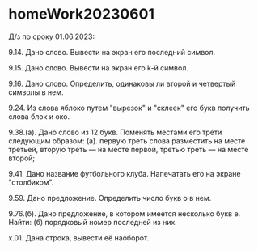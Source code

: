 # homeWork20230601
Д/з по сроку 01.06.2023:

9.14. Дано слово. Вывести на экран его последний символ.

9.15. Дано слово. Вывести на экран его k-й символ.

9.16. Дано слово. Определить, одинаковы ли второй и четвертый символы в нем.

9.24. Из слова яблоко путем "вырезок" и "склеек" его букв получить слова блок и око.

9.38.(а). Дано слово из 12 букв. Поменять местами его трети следующим образом:
    (а). первую треть слова разместить на месте третьей, вторую треть — на месте первой, третью треть — на месте второй;
    
9.41. Дано название футбольного клуба. Напечатать его на экране "столбиком".

9.59. Дано предложение. Определить число букв о в нем.

9.76.(б). Дано предложение, в котором имеется несколько букв е. Найти:
    (б) порядковый номер последней из них.
    
x.01. Дана строка, вывести её наоборот.
